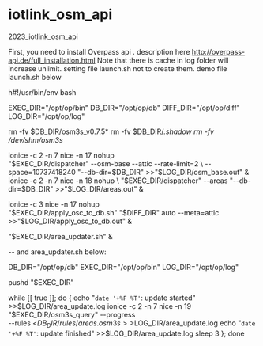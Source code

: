# iotlink_osm_api
2023_iotlink_osm_api

First, you need to install Overpass api . description here http://overpass-api.de/full_installation.html
Note that there is cache in log folder will increase unlimit. setting file launch.sh not to create them. 
demo file launch.sh below 


h#!/usr/bin/env bash

EXEC_DIR="/opt/op/bin"
DB_DIR="/opt/op/db"
DIFF_DIR="/opt/op/diff"
LOG_DIR="/opt/op/log"

rm -fv $DB_DIR/osm3s_v0.7.5*
rm -fv $DB_DIR/*.shadow
rm -fv /dev/shm/osm3s*

ionice -c 2 -n 7 nice -n 17 nohup \
    "$EXEC_DIR/dispatcher" --osm-base --attic --rate-limit=2 \
    --space=10737418240 "--db-dir=$DB_DIR" >>"$LOG_DIR/osm_base.out" &
ionice -c 2 -n 7 nice -n 18 nohup \
    "$EXEC_DIR/dispatcher" --areas "--db-dir=$DB_DIR" >>"$LOG_DIR/areas.out" &

   
ionice -c 3 nice -n 17 nohup \
    "$EXEC_DIR/apply_osc_to_db.sh" "$DIFF_DIR" auto --meta=attic \
    >>"$LOG_DIR/apply_osc_to_db.out" &

"$EXEC_DIR/area_updater.sh" &


 -- and area_updater.sh below:


 
 DB_DIR="/opt/op/db"
EXEC_DIR="/opt/op/bin"
LOG_DIR="/opt/op/log"

pushd "$EXEC_DIR"

while [[ true ]]; do
{
  echo "`date '+%F %T'`: update started" >>$LOG_DIR/area_update.log
  ionice -c 2 -n 7 nice -n 19 "$EXEC_DIR/osm3s_query" --progress \
    --rules <$DB_DIR/rules/areas.osm3s >>$LOG_DIR/area_update.log
  echo "`date '+%F %T'`: update finished" >>$LOG_DIR/area_update.log
  sleep 3
}; done




